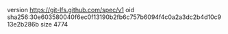 version https://git-lfs.github.com/spec/v1
oid sha256:30e603580040f6ec0f13190b2fb6c757b6094f4c0a2a3dc2b4d10c913e2b286b
size 4774
